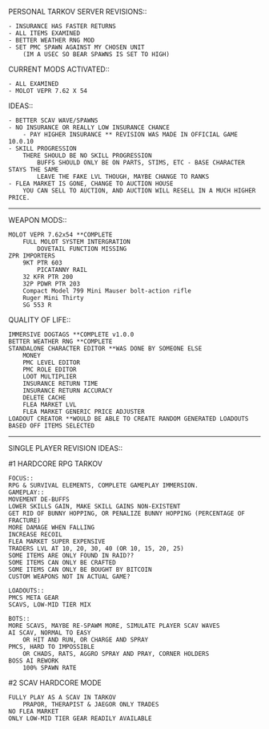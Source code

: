 



PERSONAL TARKOV SERVER REVISIONS::

	- INSURANCE HAS FASTER RETURNS
	- ALL ITEMS EXAMINED
	- BETTER WEATHER RNG MOD
	- SET PMC SPAWN AGAINST MY CHOSEN UNIT
		(IM A USEC SO BEAR SPAWNS IS SET TO HIGH)
		
CURRENT MODS ACTIVATED::

	- ALL EXAMINED
	- MOLOT VEPR 7.62 X 54
	
IDEAS::

	- BETTER SCAV WAVE/SPAWNS
	- NO INSURANCE OR REALLY LOW INSURANCE CHANCE
		- PAY HIGHER INSURANCE ** REVISION WAS MADE IN OFFICIAL GAME 10.0.10
	- SKILL PROGRESSION
		THERE SHOULD BE NO SKILL PROGRESSION
			BUFFS SHOULD ONLY BE ON PARTS, STIMS, ETC - BASE CHARACTER STAYS THE SAME
			LEAVE THE FAKE LVL THOUGH, MAYBE CHANGE TO RANKS
	- FLEA MARKET IS GONE, CHANGE TO AUCTION HOUSE
		YOU CAN SELL TO AUCTION, AND AUCTION WILL RESELL IN A MUCH HIGHER PRICE.

-----


WEAPON MODS::
	
	MOLOT VEPR 7.62x54 **COMPLETE
		FULL MOLOT SYSTEM INTERGRATION
			DOVETAIL FUNCTION MISSING
	ZPR IMPORTERS
		9KT PTR 603
			PICATANNY RAIL
		32 KFR PTR 200
		32P PDWR PTR 203
		Compact Model 799 Mini Mauser bolt-action rifle
		Ruger Mini Thirty
		SG 553 R 
	
  
QUALITY OF LIFE::

	IMMERSIVE DOGTAGS **COMPLETE v1.0.0 
	BETTER WEATHER RNG **COMPLETE
	STANDALONE CHARACTER EDITOR **WAS DONE BY SOMEONE ELSE 
		MONEY
		PMC LEVEL EDITOR
		PMC ROLE EDITOR
		LOOT MULTIPLIER
		INSURANCE RETURN TIME
		INSURANCE RETURN ACCURACY
		DELETE CACHE
		FLEA MARKET LVL
		FLEA MARKET GENERIC PRICE ADJUSTER
	LOADOUT CREATOR **WOULD BE ABLE TO CREATE RANDOM GENERATED LOADOUTS BASED OFF ITEMS SELECTED
		
		
	
-----

SINGLE PLAYER REVISION IDEAS::

#1 HARDCORE RPG TARKOV

	FOCUS::
	RPG & SURVIVAL ELEMENTS, COMPLETE GAMEPLAY IMMERSION.
	GAMEPLAY::
	MOVEMENT DE-BUFFS
	LOWER SKILLS GAIN, MAKE SKILL GAINS NON-EXISTENT
	GET RID OF BUNNY HOPPING, OR PENALIZE BUNNY HOPPING (PERCENTAGE OF FRACTURE)
	MORE DAMAGE WHEN FALLING
	INCREASE RECOIL
	FLEA MARKET SUPER EXPENSIVE
	TRADERS LVL AT 10, 20, 30, 40 (OR 10, 15, 20, 25)
	SOME ITEMS ARE ONLY FOUND IN RAID??
	SOME ITEMS CAN ONLY BE CRAFTED
	SOME ITEMS CAN ONLY BE BOUGHT BY BITCOIN
	CUSTOM WEAPONS NOT IN ACTUAL GAME?
	
	LOADOUTS::
	PMCS META GEAR
	SCAVS, LOW-MID TIER MIX
	
	BOTS::
	MORE SCAVS, MAYBE RE-SPAWM MORE, SIMULATE PLAYER SCAV WAVES
	AI SCAV, NORMAL TO EASY
		OR HIT AND RUN, OR CHARGE AND SPRAY
	PMCS, HARD TO IMPOSSIBLE
		OR CHADS, RATS, AGGRO SPRAY AND PRAY, CORNER HOLDERS 
	BOSS AI REWORK
		100% SPAWN RATE
	    

#2 SCAV HARDCORE MODE

	FULLY PLAY AS A SCAV IN TARKOV
		PRAPOR, THERAPIST & JAEGOR ONLY TRADES
	NO FLEA MARKET
	ONLY LOW-MID TIER GEAR READILY AVAILABLE
